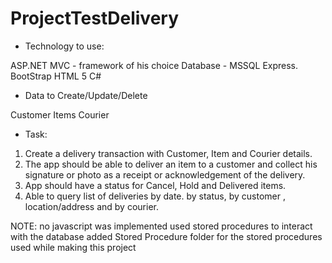 # ProjectTestDelivery

* Technology to use:

ASP.NET MVC - framework of his choice
Database - MSSQL Express.
BootStrap
HTML 5
C#

* Data to Create/Update/Delete

Customer
Items
Courier

* Task:

1. Create  a delivery transaction with Customer, Item and Courier details.
2. The app should be able to deliver an item to a customer and collect his signature or photo as a receipt or acknowledgement of the delivery.
3. App should have a status for Cancel, Hold and Delivered items.
4. Able to query list of deliveries by date. by status, by customer , location/address and by courier.

NOTE:
no javascript was implemented
used stored procedures to interact with the database
added Stored Procedure folder for the stored procedures used while making this project
